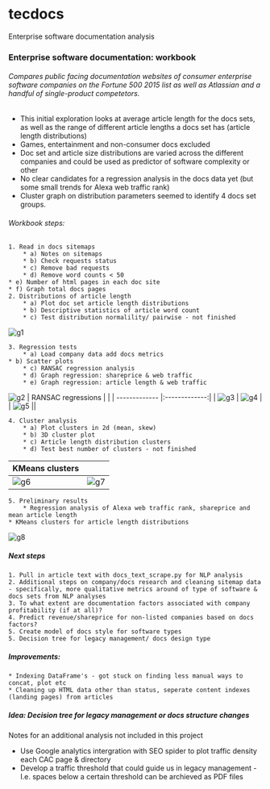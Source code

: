 # tecdocs
Enterprise software documentation analysis

### Enterprise software documentation: workbook

###### Compares public facing documentation websites of consumer enterprise software companies on the Fortune 500 2015 list as well as Atlassian and a handful of single-product competetors.
- This initial exploration looks at average article length for the docs sets, as well as the range of different article lengths a docs set has (article length distributions)
- Games, entertainment and non-consumer docs excluded
- Doc set and article size distributions are varied across the different companies and could be used as predictor of software complexity or other
- No clear candidates for a regression analysis in the docs data yet (but some small trends for Alexa web traffic rank)
- Cluster graph on distribution parameters seemed to identify 4 docs set groups.

###### Workbook steps:
    1. Read in docs sitemaps
        * a) Notes on sitemaps
        * b) Check requests status
        * c) Remove bad requests
        * d) Remove word counts < 50
	* e) Number of html pages in each doc site
	* f) Graph total docs pages
    2. Distributions of article length
        * a) Plot doc set article length distributions
        * b) Descriptive statistics of article word count
        * c) Test distribution normalility/ pairwise - not finished   
![g1](graphs/ALL_ArticleLengthDistributions_01.png)

    3. Regression tests
        * a) Load company data add docs metrics  
	* b) Scatter plots
        * c) RANSAC regression analysis
        * d) Graph regression: shareprice & web traffic
        * e) Graph regression: article length & web traffic
        
![g2](graphs/ALL_ScatterPlots_01.png)
| RANSAC regressions  |    |
| ------------- |:-------------:|
| ![g3](graphs/ArticleLength_RANSAC_shareprice_alexarank_01.png) | ![g4](graphs/ArticleLength_RANSAC_wordlen_alexarank_01.png) |
| ![g5](graphs/ArticleLength_RANSAC_wordlen_shareprice_01.png)   ||

    4. Cluster analysis 
        * a) Plot clusters in 2d (mean, skew)
        * b) 3D cluster plot
        * c) Article length distribution clusters
        * d) Test best number of clusters - not finished
| KMeans clusters |               |
| -------------   |:-------------:|
| ![g6](graphs/ArticleDistribution_clusters2dPlot.png) | ![g7](graphs/ALL_ArticleLengthDist_KMeans_3dPlot.png) |

    5. Preliminary results
        * Regression analysis of Alexa web traffic rank, shareprice and mean article length
	* KMeans clusters for article length distributions
![g8](graphs/ALL_ArticleLengthDist_ClusterResults_01.png)
	
        
##### Next steps
    1. Pull in article text with docs_text_scrape.py for NLP analysis
    2. Additional steps on company/docs research and cleaning sitemap data - specifically, more qualitative metrics around of type of software & docs sets from NLP analyses
    3. To what extent are documentation factors associated with company profitability (if at all)?
    4. Predict revenue/shareprice for non-listed companies based on docs factors?
    5. Create model of docs style for software types
    5. Decision tree for legacy management/ docs design type
    
##### Improvements:
    * Indexing DataFrame's - got stuck on finding less manual ways to concat, plot etc
    * Cleaning up HTML data other than status, seperate content indexes (landing pages) from articles 

##### Idea: Decision tree for legacy management or docs structure changes
Notes for an additional analysis not included in this project
* Use Google analytics intergration with SEO spider to plot traffic density each CAC page & directory
* Develop a traffic threshold that could guide us in legacy management - I.e. spaces below a certain threshold can be archieved as PDF files
        
